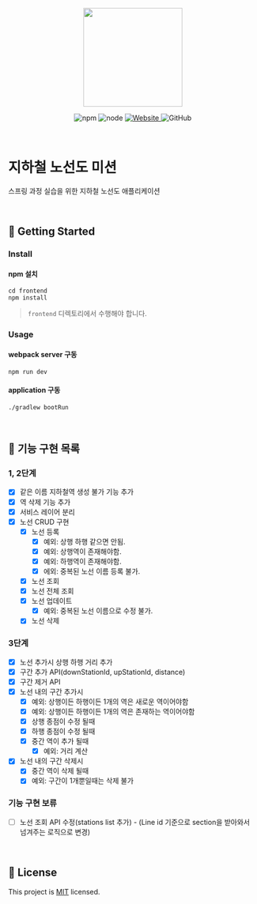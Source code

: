 <p align="center">
    <img width="200px;" src="https://raw.githubusercontent.com/woowacourse/atdd-subway-admin-frontend/master/images/main_logo.png"/>
</p>
<p align="center">
  <img alt="npm" src="https://img.shields.io/badge/npm-%3E%3D%205.5.0-blue">
  <img alt="node" src="https://img.shields.io/badge/node-%3E%3D%209.3.0-blue">
  <a href="https://techcourse.woowahan.com/c/Dr6fhku7" alt="woowacuorse subway">
    <img alt="Website" src="https://img.shields.io/website?url=https%3A%2F%2Fedu.nextstep.camp%2Fc%2FR89PYi5H">
  </a>
  <img alt="GitHub" src="https://img.shields.io/github/license/woowacourse/atdd-subway-map">
</p>

<br>

# 지하철 노선도 미션
스프링 과정 실습을 위한 지하철 노선도 애플리케이션

<br>

## 🚀 Getting Started

### Install
#### npm 설치
```
cd frontend
npm install
```
> `frontend` 디렉토리에서 수행해야 합니다.

### Usage
#### webpack server 구동
```
npm run dev
```
#### application 구동
```
./gradlew bootRun
```
<br>

## 🚀 기능 구현 목록

### 1, 2단계
- [x] 같은 이름 지하철역 생성 불가 기능 추가 
- [x] 역 삭제 기능 추가
- [x] 서비스 레이어 분리
- [x] 노선 CRUD 구현
    - [x] 노선 등록
        - [x] 예외: 상행 하행 같으면 안됨.
        - [x] 예외: 상행역이 존재해야함.
        - [x] 예외: 하행역이 존재해야함.
        - [x] 에외: 중복된 노선 이름 등록 불가.
    - [x] 노선 조회
    - [x] 노선 전체 조회
    - [x] 노선 업데이트
        - [x] 예외: 중복된 노선 이름으로 수정 불가.
    - [x] 노선 삭제
    
### 3단계
- [x] 노선 추가시 상행 하행 거리 추가
- [x] 구간 추가 API(downStationId, upStationId, distance)
- [x] 구간 제거 API
- [x] 노선 내의 구간 추가시
    - [x] 예외: 상행이든 하행이든 1개의 역은 새로운 역이어야함
    - [x] 예외: 상행이든 하행이든 1개의 역은 존재하는 역이어야함
    - [x] 상행 종점이 수정 될때
    - [x] 하행 종점이 수정 될때
    - [x] 중간 역이 추가 될때
        - [x] 예외: 거리 계산
- [x] 노선 내의 구간 삭제시
    - [x] 중간 역이 삭제 될때
    - [x] 예외: 구간이 1개뿐일때는 삭제 불가
    
### 기능 구현 보류
- [ ] 노선 조회 API 수정(stations list 추가) - (Line id 기준으로 section을 받아와서 넘겨주는 로직으로 변경)
    

<br>

## 📝 License

This project is [MIT](https://github.com/woowacourse/atdd-subway-map/blob/master/LICENSE) licensed.
